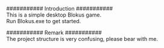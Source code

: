 ########### Introduction ###########<br />
This is a simple desktop Blokus game.  
Run Blokus.exe to get started.

########### Remark ###########<br />
The project structure is very confusing, please bear with me.
